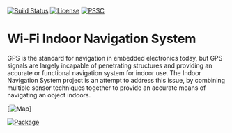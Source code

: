 [![Build Status](https://magnum.travis-ci.com/ssabpisa/wins.svg?token=MYyzn1bRtmaJhPMpY76H)](https://magnum.travis-ci.com)
[![License](https://img.shields.io/badge/license-apache%202.0-blue.svg)]()
[![PSSC](https://img.shields.io/badge/PSSC-5%2F5-brightgreen.svg)]()


# Wi-Fi Indoor Navigation System 

GPS is the standard for navigation in embedded electronics today, but GPS signals are largely incapable of penetrating structures and providing an accurate or functional navigation system for indoor use. The Indoor Navigation System project is an attempt to address this issue, by combining multiple sensor techniques together to provide an accurate means of navigating an object indoors.

[![Map](https://dl.dropboxusercontent.com/u/41564792/FullMapEE.png)]

[![Package](https://dl.dropboxusercontent.com/u/41564792/pi.png)](https://dl.dropboxusercontent.com/u/41564792/pi.png) 

